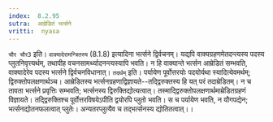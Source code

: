```yaml
---
index:  8.2.95
sutra:  आम्रेडितं भर्त्सने
vritti:  nyasa
---
```


`चौर चौर3` इति। `वाक्यादेरामन्त्रितस्य` (8.1.8) इत्यादिना भर्त्सने द्विर्वचनम्। यद्यपि वाक्यग्रहणमेतदन्त्यस्य पदस्य प्लुतनिवृत्त्यर्थम्, तथापीह वचनसामर्थ्यादनन्त्यस्यापि भवति। न हि वाक्यान्ते भर्त्सन आम्रेडितं सम्भवति, वाक्यादेरेव पदस्य भर्त्सने द्विर्वचनविधानात्।
`तदर्थम्` इति। पर्यायेण पूर्वोत्तरयोः पदयोर्यथा स्यादित्येवमर्थम्; द्विरुक्तोपलक्षणार्थञ्च। आम्रेडितस्य भर्त्सनग्रहणाद्विज्ञायते--तद्द्विरुक्तस्य हि यत् परं तदाम्रेडितम्। न च तावता भर्त्सने प्रवृत्तिः सम्भवति; भर्त्सनस्य द्विरुक्तिद्योत्यत्वात्। तस्माद्द्विरुक्तोपलक्षणार्थमाम्रेडितग्रहणं विज्ञायते। तद्द्विरुक्तिश्च पूर्वोत्तरविषयेऽपीति द्वयोरपि प्लुतो भवति। स च पर्यायेण भवति, न यौगपद्येन; भर्त्सनद्योतनफलत्वात् प्लुतेः। अन्यतरप्लुत्यैव च तद्भर्त्सनस्य द्योतितत्वात्।।

